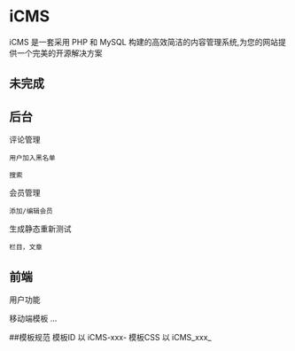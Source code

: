 # iCMS

iCMS 是一套采用 PHP 和 MySQL 构建的高效简洁的内容管理系统,为您的网站提供一个完美的开源解决方案


##	未完成

##	后台

评论管理

	用户加入黑名单

	搜索

会员管理

	添加/编辑会员

生成静态重新测试

	栏目，文章

##	前端

用户功能

移动端模板 ...

##模板规范
模板ID  以 iCMS-xxx-
模板CSS 以 iCMS_xxx_
